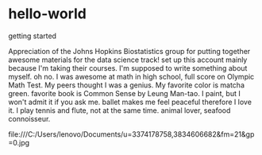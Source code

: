 # hello-world
getting started

Appreciation of the Johns Hopkins Biostatistics group for putting together awesome materials for the data science track!
set up this account mainly because I'm taking their courses.
I'm supposed to write something about myself. oh no. I was awesome at math in high school, full score on Olympic Math Test. My peers thought I was a genius. My favorite color is matcha green. favorite book is Common Sense by Leung Man-tao. I paint, but I won't admit it if you ask me. ballet makes me feel peaceful therefore I love it. I play tennis and flute, not at the same time. animal lover, seafood connoisseur.

file:///C:/Users/lenovo/Documents/u=3374178758,3834606682&fm=21&gp=0.jpg
